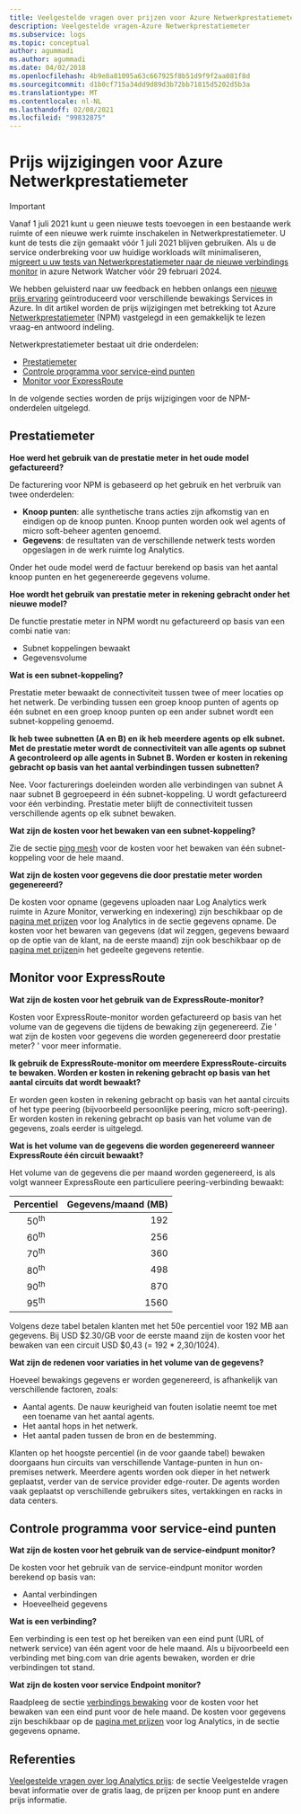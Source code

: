 ```yaml
---
title: Veelgestelde vragen over prijzen voor Azure Netwerkprestatiemeter | Microsoft Docs
description: Veelgestelde vragen-Azure Netwerkprestatiemeter
ms.subservice: logs
ms.topic: conceptual
author: agummadi
ms.author: agummadi
ms.date: 04/02/2018
ms.openlocfilehash: 4b9e8a81095a63c667925f8b51d9f9f2aa081f8d
ms.sourcegitcommit: d1b0cf715a34dd9d89d3b72bb71815d5202d5b3a
ms.translationtype: MT
ms.contentlocale: nl-NL
ms.lasthandoff: 02/08/2021
ms.locfileid: "99832875"
---
```

# <a name="pricing-changes-for-azure-network-performance-monitor"></a>Prijs wijzigingen voor Azure Netwerkprestatiemeter

> [!IMPORTANT]
> Vanaf 1 juli 2021 kunt u geen nieuwe tests toevoegen in een bestaande werk ruimte of een nieuwe werk ruimte inschakelen in Netwerkprestatiemeter. U kunt de tests die zijn gemaakt vóór 1 juli 2021 blijven gebruiken. Als u de service onderbreking voor uw huidige workloads wilt minimaliseren, [migreert u uw tests van Netwerkprestatiemeter naar de nieuwe verbindings monitor](https://docs.microsoft.com/azure/network-watcher/migrate-to-connection-monitor-from-network-performance-monitor) in azure Network Watcher vóór 29 februari 2024.

We hebben geluisterd naar uw feedback en hebben onlangs een [nieuwe prijs ervaring](https://azure.microsoft.com/blog/introducing-a-new-way-to-purchase-azure-monitoring-services/) geïntroduceerd voor verschillende bewakings Services in Azure. In dit artikel worden de prijs wijzigingen met betrekking tot Azure [Netwerkprestatiemeter](../../networking/network-monitoring-overview.md) (NPM) vastgelegd in een gemakkelijk te lezen vraag-en antwoord indeling.

Netwerkprestatiemeter bestaat uit drie onderdelen:
* [Prestatiemeter](../../networking/network-monitoring-overview.md#performance-monitor)
* [Controle programma voor service-eind punten](../../networking/network-monitoring-overview.md)
* [Monitor voor ExpressRoute](../../networking/network-monitoring-overview.md#expressroute-monitor)

In de volgende secties worden de prijs wijzigingen voor de NPM-onderdelen uitgelegd.

## <a name="performance-monitor"></a>Prestatiemeter

**Hoe werd het gebruik van de prestatie meter in het oude model gefactureerd?**

De facturering voor NPM is gebaseerd op het gebruik en het verbruik van twee onderdelen:
* **Knoop punten**: alle synthetische trans acties zijn afkomstig van en eindigen op de knoop punten. Knoop punten worden ook wel agents of micro soft-beheer agenten genoemd.
* **Gegevens**: de resultaten van de verschillende netwerk tests worden opgeslagen in de werk ruimte log Analytics.

Onder het oude model werd de factuur berekend op basis van het aantal knoop punten en het gegenereerde gegevens volume. 

**Hoe wordt het gebruik van prestatie meter in rekening gebracht onder het nieuwe model?**

De functie prestatie meter in NPM wordt nu gefactureerd op basis van een combi natie van: 

* Subnet koppelingen bewaakt
* Gegevensvolume

**Wat is een subnet-koppeling?**

Prestatie meter bewaakt de connectiviteit tussen twee of meer locaties op het netwerk. De verbinding tussen een groep knoop punten of agents op één subnet en een groep knoop punten op een ander subnet wordt een subnet-koppeling genoemd.

**Ik heb twee subnetten (A en B) en ik heb meerdere agents op elk subnet. Met de prestatie meter wordt de connectiviteit van alle agents op subnet A gecontroleerd op alle agents in Subnet B. Worden er kosten in rekening gebracht op basis van het aantal verbindingen tussen subnetten?**

Nee. Voor facturerings doeleinden worden alle verbindingen van subnet A naar subnet B gegroepeerd in één subnet-koppeling. U wordt gefactureerd voor één verbinding. Prestatie meter blijft de connectiviteit tussen verschillende agents op elk subnet bewaken.

**Wat zijn de kosten voor het bewaken van een subnet-koppeling?**

Zie de sectie [ping mesh](https://azure.microsoft.com/pricing/details/network-watcher/) voor de kosten voor het bewaken van één subnet-koppeling voor de hele maand.

**Wat zijn de kosten voor gegevens die door prestatie meter worden gegenereerd?**

De kosten voor opname (gegevens uploaden naar Log Analytics werk ruimte in Azure Monitor, verwerking en indexering) zijn beschikbaar op de [pagina met prijzen](https://azure.microsoft.com/pricing/details/log-analytics/) voor log Analytics in de sectie gegevens opname. De kosten voor het bewaren van gegevens (dat wil zeggen, gegevens bewaard op de optie van de klant, na de eerste maand) zijn ook beschikbaar op de [pagina met prijzen](https://azure.microsoft.com/pricing/details/log-analytics/)in het gedeelte gegevens retentie.


## <a name="expressroute-monitor"></a>Monitor voor ExpressRoute

**Wat zijn de kosten voor het gebruik van de ExpressRoute-monitor?**

Kosten voor ExpressRoute-monitor worden gefactureerd op basis van het volume van de gegevens die tijdens de bewaking zijn gegenereerd. Zie ' wat zijn de kosten voor gegevens die worden gegenereerd door prestatie meter? ' voor meer informatie.

**Ik gebruik de ExpressRoute-monitor om meerdere ExpressRoute-circuits te bewaken. Worden er kosten in rekening gebracht op basis van het aantal circuits dat wordt bewaakt?**

Er worden geen kosten in rekening gebracht op basis van het aantal circuits of het type peering (bijvoorbeeld persoonlijke peering, micro soft-peering). Er worden kosten in rekening gebracht op basis van het volume van de gegevens, zoals eerder is uitgelegd.

**Wat is het volume van de gegevens die worden gegenereerd wanneer ExpressRoute één circuit bewaakt?**

Het volume van de gegevens die per maand worden gegenereerd, is als volgt wanneer ExpressRoute een particuliere peering-verbinding bewaakt:

|Percentiel      |Gegevens/maand (MB)|
| :---:          |           ---:|
|50<sup>th</sup> |            192|
|60<sup>th</sup> |            256|
|70<sup>th</sup> |            360|
|80<sup>th</sup> |            498|
|90<sup>th</sup> |            870|
|95<sup>th</sup> |           1560|


Volgens deze tabel betalen klanten met het 50e percentiel voor 192 MB aan gegevens. Bij USD $2.30/GB voor de eerste maand zijn de kosten voor het bewaken van een circuit USD $0,43 (= 192 * 2,30/1024).

**Wat zijn de redenen voor variaties in het volume van de gegevens?**

Hoeveel bewakings gegevens er worden gegenereerd, is afhankelijk van verschillende factoren, zoals:
* Aantal agents. De nauw keurigheid van fouten isolatie neemt toe met een toename van het aantal agents.
* Het aantal hops in het netwerk.
* Het aantal paden tussen de bron en de bestemming.

Klanten op het hoogste percentiel (in de voor gaande tabel) bewaken doorgaans hun circuits van verschillende Vantage-punten in hun on-premises netwerk. Meerdere agents worden ook dieper in het netwerk geplaatst, verder van de service provider edge-router. De agents worden vaak geplaatst op verschillende gebruikers sites, vertakkingen en racks in data centers.

## <a name="service-endpoint-monitor"></a>Controle programma voor service-eind punten

**Wat zijn de kosten voor het gebruik van de service-eindpunt monitor?**

De kosten voor het gebruik van de service-eindpunt monitor worden berekend op basis van:
* Aantal verbindingen
* Hoeveelheid gegevens

**Wat is een verbinding?**

Een verbinding is een test op het bereiken van een eind punt (URL of netwerk service) van één agent voor de hele maand. Als u bijvoorbeeld een verbinding met bing.com van drie agents bewaken, worden er drie verbindingen tot stand.

**Wat zijn de kosten voor service Endpoint monitor?**

Raadpleeg de sectie [verbindings bewaking](https://azure.microsoft.com/pricing/details/network-watcher/) voor de kosten voor het bewaken van een eind punt voor de hele maand. De kosten voor gegevens zijn beschikbaar op de [pagina met prijzen](https://azure.microsoft.com/pricing/details/log-analytics/) voor log Analytics, in de sectie gegevens opname.

## <a name="references"></a>Referenties

[Veelgestelde vragen over log Analytics prijs](https://azure.microsoft.com/pricing/details/log-analytics/): de sectie Veelgestelde vragen bevat informatie over de gratis laag, de prijzen per knoop punt en andere prijs informatie.
